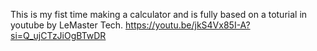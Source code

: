 This is my fist time making a calculator and is fully based on a toturial in youtube by LeMaster Tech. https://youtu.be/jkS4Vx85I-A?si=Q_ujCTzJiOgBTwDR
